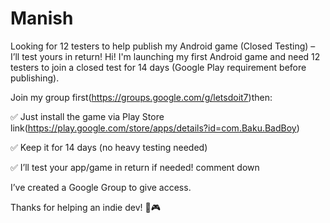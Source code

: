 # Manish
Looking for 12 testers to help publish my Android game (Closed Testing) – I’ll test yours in return!
Hi! I'm launching my first Android game and need 12 testers to join a closed test for 14 days (Google Play requirement before publishing).

Join my group first(https://groups.google.com/g/letsdoit7)then:

✅ Just install the game via Play Store link(https://play.google.com/store/apps/details?id=com.Baku.BadBoy)

✅ Keep it for 14 days (no heavy testing needed)

✅ I’ll test your app/game in return if needed! comment down

I’ve created a Google Group to give access.

Thanks for helping an indie dev! 🙏🎮
